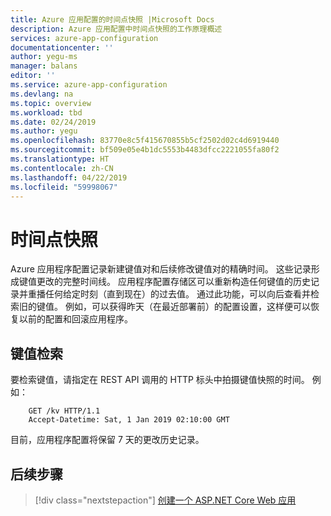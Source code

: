```yaml
---
title: Azure 应用配置的时间点快照 |Microsoft Docs
description: Azure 应用配置中时间点快照的工作原理概述
services: azure-app-configuration
documentationcenter: ''
author: yegu-ms
manager: balans
editor: ''
ms.service: azure-app-configuration
ms.devlang: na
ms.topic: overview
ms.workload: tbd
ms.date: 02/24/2019
ms.author: yegu
ms.openlocfilehash: 83770e8c5f415670855b5cf2502d02c4d6919440
ms.sourcegitcommit: bf509e05e4b1dc5553b4483dfcc2221055fa80f2
ms.translationtype: HT
ms.contentlocale: zh-CN
ms.lasthandoff: 04/22/2019
ms.locfileid: "59998067"
---
```

# <a name="point-in-time-snapshot"></a>时间点快照

Azure 应用程序配置记录新建键值对和后续修改键值对的精确时间。 这些记录形成键值更改的完整时间线。 应用程序配置存储区可以重新构造任何键值的历史记录并重播任何给定时刻（直到现在）的过去值。 通过此功能，可以向后查看并检索旧的键值。 例如，可以获得昨天（在最近部署前）的配置设置，这样便可以恢复以前的配置和回滚应用程序。

## <a name="key-value-retrieval"></a>键值检索

要检索键值，请指定在 REST API 调用的 HTTP 标头中拍摄键值快照的时间。 例如：

        GET /kv HTTP/1.1
        Accept-Datetime: Sat, 1 Jan 2019 02:10:00 GMT

目前，应用程序配置将保留 7 天的更改历史记录。

## <a name="next-steps"></a>后续步骤

> [!div class="nextstepaction"]
> [创建一个 ASP.NET Core Web 应用](./quickstart-aspnet-core-app.md)  
